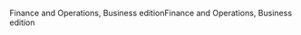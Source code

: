 <span data-ttu-id="77fdb-101">Finance and Operations, Business edition</span><span class="sxs-lookup"><span data-stu-id="77fdb-101">Finance and Operations, Business edition</span></span>
